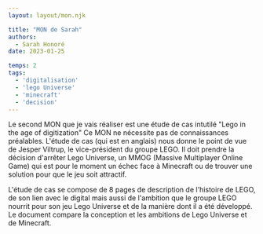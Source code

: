 ```yaml
---
layout: layout/mon.njk

title: "MON de Sarah"
authors:
  - Sarah Honoré
date: 2023-01-25

temps: 2
tags:
  - 'digitalisation'
  - 'lego Universe'
  - 'minecraft'
  - 'decision'
---
```

<!-- début résumé -->
Le second MON que je vais réaliser est une étude de cas intutilé "Lego in the age of digitization"
Ce MON ne nécessite pas de connaissances préalables. 
L'étude de cas (qui est en anglais) nous donne le point de vue de Jesper Viltrup, le vice-président du groupe LEGO. Il doit prendre la décision d'arrêter Lego Universe, un MMOG (Massive Multiplayer Online Game) qui est pour le moment un échec face à Minecraft ou de trouver une solution pour que le jeu soit attractif. 
<!-- fin résumé -->

L'étude de cas se compose de 8 pages de description de l'histoire de LEGO, de son lien avec le digital mais aussi de l'ambition que le groupe LEGO nourrit pour son jeu Lego Universe et de la manière dont il a été développé. Le document compare la conception et les ambitions de Lego Universe et de Minecraft. 